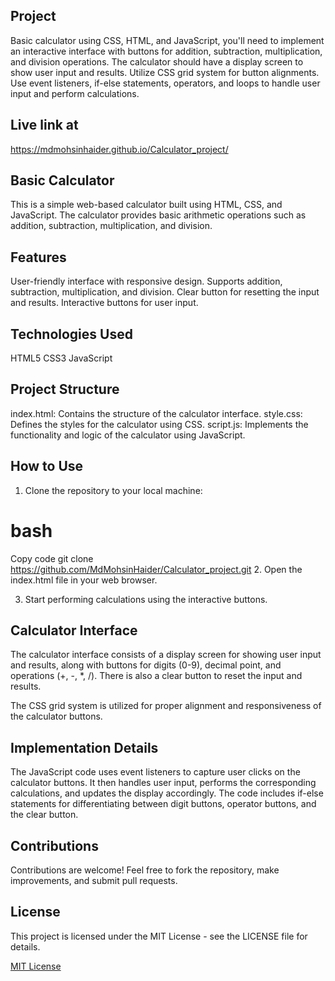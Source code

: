 ## Project
Basic calculator using CSS, HTML, and JavaScript, you'll need to implement an
interactive interface with buttons for addition, subtraction, multiplication, and division
operations. The calculator should have a display screen to show user input and results. Utilize
CSS grid system for button alignments. Use event listeners, if-else statements, operators, and
loops to handle user input and perform calculations.
## Live link at
https://mdmohsinhaider.github.io/Calculator_project/

## Basic Calculator
This is a simple web-based calculator built using HTML, CSS, and JavaScript. The calculator provides basic arithmetic operations such as addition, subtraction, multiplication, and division.

## Features
User-friendly interface with responsive design.
Supports addition, subtraction, multiplication, and division.
Clear button for resetting the input and results.
Interactive buttons for user input.

## Technologies Used
HTML5
CSS3
JavaScript

## Project Structure
index.html: Contains the structure of the calculator interface.
style.css: Defines the styles for the calculator using CSS.
script.js: Implements the functionality and logic of the calculator using JavaScript.

## How to Use
1. Clone the repository to your local machine:

# bash
Copy code
git clone https://github.com/MdMohsinHaider/Calculator_project.git
2. Open the index.html file in your web browser.

3. Start performing calculations using the interactive buttons.

## Calculator Interface
The calculator interface consists of a display screen for showing user input and results, along with buttons for digits (0-9), decimal point, and operations (+, -, *, /). There is also a clear button to reset the input and results.

The CSS grid system is utilized for proper alignment and responsiveness of the calculator buttons.

## Implementation Details
The JavaScript code uses event listeners to capture user clicks on the calculator buttons. It then handles user input, performs the corresponding calculations, and updates the display accordingly. The code includes if-else statements for differentiating between digit buttons, operator buttons, and the clear button.

## Contributions
Contributions are welcome! Feel free to fork the repository, make improvements, and submit pull requests.

## License

This project is licensed under the MIT License - see the LICENSE file for details.

[MIT License](LICENSE)
